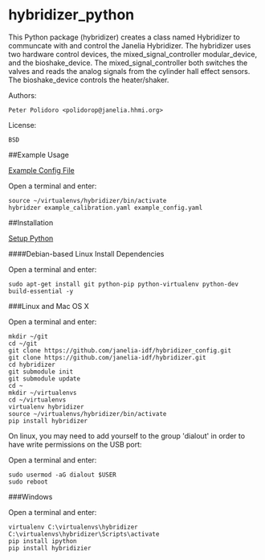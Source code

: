 hybridizer_python
=================

This Python package (hybridizer) creates a class named Hybridizer to
communcate with and control the Janelia Hybridizer. The hybridizer
uses two hardware control devices, the mixed\_signal\_controller
modular\_device, and the bioshake_device. The
mixed\_signal\_controller both switches the valves and reads the
analog signals from the cylinder hall effect sensors. The
bioshake\_device controls the heater/shaker.

Authors:

    Peter Polidoro <polidorop@janelia.hhmi.org>

License:

    BSD

##Example Usage

[Example Config File](./example_config.yaml)

Open a terminal and enter:

```shell
source ~/virtualenvs/hybridizer/bin/activate
hybridzer example_calibration.yaml example_config.yaml
```

##Installation

[Setup Python](https://github.com/janelia-pypi/python_setup)

####Debian-based Linux Install Dependencies

Open a terminal and enter:

```shell
sudo apt-get install git python-pip python-virtualenv python-dev build-essential -y
```

###Linux and Mac OS X

Open a terminal and enter:

```shell
mkdir ~/git
cd ~/git
git clone https://github.com/janelia-idf/hybridizer_config.git
git clone https://github.com/janelia-idf/hybridizer.git
cd hybridizer
git submodule init
git submodule update
cd ~
mkdir ~/virtualenvs
cd ~/virtualenvs
virtualenv hybridizer
source ~/virtualenvs/hybridizer/bin/activate
pip install hybridizer
```

On linux, you may need to add yourself to the group 'dialout' in order
to have write permissions on the USB port:

Open a terminal and enter:

```shell
sudo usermod -aG dialout $USER
sudo reboot
```

###Windows

Open a terminal and enter:

```shell
virtualenv C:\virtualenvs\hybridizer
C:\virtualenvs\hybridizer\Scripts\activate
pip install ipython
pip install hybridizier
```
